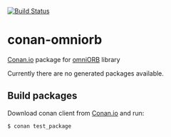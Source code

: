 [![Build Status](https://travis-ci.org/nwoetzel/conan-omniorb.svg?branch=master)](https://travis-ci.org/nwoetzel/conan-omniorb)

# conan-omniorb

[Conan.io](https://conan.io) package for [omniORB](http://omniorb.sourceforge.net) library

Currently there are no generated packages available.

## Build packages

Download conan client from [Conan.io](https://conan.io) and run:

    $ conan test_package

